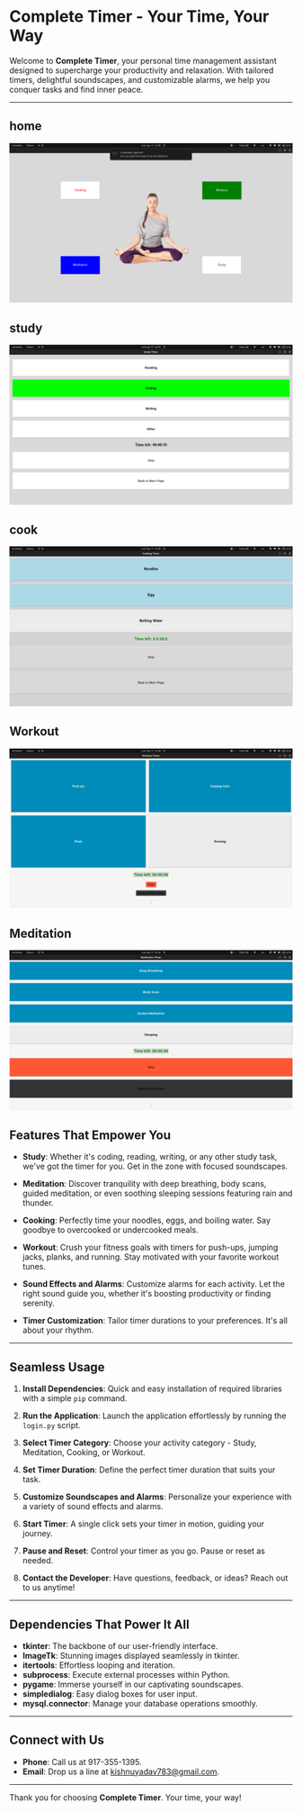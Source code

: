 # Complete Timer - Your Time, Your Way

Welcome to **Complete Timer**, your personal time management assistant designed to supercharge your productivity and relaxation. With tailored timers, delightful soundscapes, and customizable alarms, we help you conquer tasks and find inner peace.

---
## home
![Screenshot of Windows](img/home.png)
## study
![Screenshot of Windows](img/study.png)
## cook
![Screenshot of Windows](img/cook.png)
## Workout
![Screenshot of Windows](img/workout.png)
## Meditation
![Screenshot of Windows](img/med.png)

## Features That Empower You

- **Study**: Whether it's coding, reading, writing, or any other study task, we've got the timer for you. Get in the zone with focused soundscapes.

- **Meditation**: Discover tranquility with deep breathing, body scans, guided meditation, or even soothing sleeping sessions featuring rain and thunder.

- **Cooking**: Perfectly time your noodles, eggs, and boiling water. Say goodbye to overcooked or undercooked meals.

- **Workout**: Crush your fitness goals with timers for push-ups, jumping jacks, planks, and running. Stay motivated with your favorite workout tunes.

- **Sound Effects and Alarms**: Customize alarms for each activity. Let the right sound guide you, whether it's boosting productivity or finding serenity.

- **Timer Customization**: Tailor timer durations to your preferences. It's all about your rhythm.

---

## Seamless Usage

1. **Install Dependencies**: Quick and easy installation of required libraries with a simple `pip` command.

2. **Run the Application**: Launch the application effortlessly by running the `login.py` script.

3. **Select Timer Category**: Choose your activity category - Study, Meditation, Cooking, or Workout.

4. **Set Timer Duration**: Define the perfect timer duration that suits your task.

5. **Customize Soundscapes and Alarms**: Personalize your experience with a variety of sound effects and alarms.

6. **Start Timer**: A single click sets your timer in motion, guiding your journey.

7. **Pause and Reset**: Control your timer as you go. Pause or reset as needed.

8. **Contact the Developer**: Have questions, feedback, or ideas? Reach out to us anytime!

---

## Dependencies That Power It All

- **tkinter**: The backbone of our user-friendly interface.
- **ImageTk**: Stunning images displayed seamlessly in tkinter.
- **itertools**: Effortless looping and iteration.
- **subprocess**: Execute external processes within Python.
- **pygame**: Immerse yourself in our captivating soundscapes.
- **simpledialog**: Easy dialog boxes for user input.
- **mysql.connector**: Manage your database operations smoothly.

---

## Connect with Us

- **Phone**: Call us at 917-355-1395.
- **Email**: Drop us a line at kishnuyadav783@gmail.com.

---

Thank you for choosing **Complete Timer**. Your time, your way!
